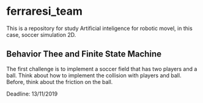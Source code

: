 # ferraresi_team

This is a repository for study Artificial inteligence for robotic movel, in this case, soccer simulation 2D.

## Behavior Thee and Finite State Machine

The first challenge is to implement a soccer field that has two players and a ball. Think about how to implement the collision with players and ball. Before, think about the friction on the ball.

Deadline: 13/11/2019
